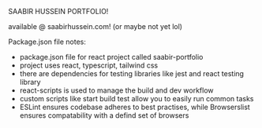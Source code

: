 SAABIR HUSSEIN PORTFOLIO!

available @ saabirhussein.com! (or maybe not yet lol)

Package.json file notes:
 - package.json file for react project called saabir-portfolio
 - project uses react, typescript, tailwind css
 - there are dependencies for testing libraries like jest and react testing library
 - react-scripts is used to manage the build and dev workflow
 - custom scripts like start build test allow you to easily run common tasks
 - ESLint ensures codebase adheres to best practises, while Browserslist ensures compatability with a defind set of browsers